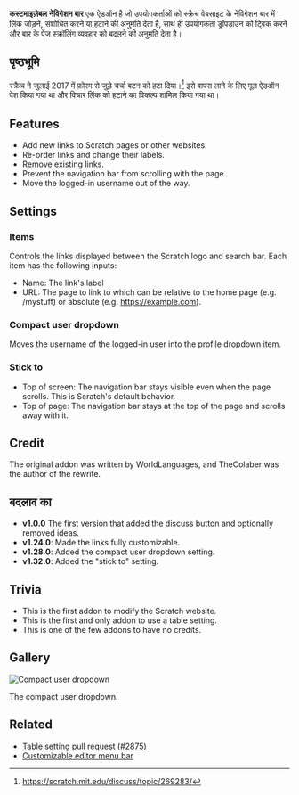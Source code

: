 ---
---

**कस्टमाइज़ेबल नेविगेशन बार** एक ऐडऑन है जो उपयोगकर्ताओं को स्क्रैच वेबसाइट के नेविगेशन बार में लिंक जोड़ने, संशोधित करने या हटाने की अनुमति देता है, साथ ही उपयोगकर्ता ड्रॉपडाउन को ट्विक करने और बार के पेज स्क्रॉलिंग व्यवहार को बदलने की अनुमति देता है।

## पृष्ठभूमि

स्क्रैच ने जुलाई 2017 में फ़ोरम से जुड़े चर्चा बटन को हटा दिया।[^1] इसे वापस लाने के लिए मूल ऐडऑन पेश किया गया था और विचार लिंक को हटाने का विकल्प शामिल किया गया था।

## Features

- Add new links to Scratch pages or other websites.
- Re-order links and change their labels.
- Remove existing links.
- Prevent the navigation bar from scrolling with the page.
- Move the logged-in username out of the way.

## Settings

### Items

Controls the links displayed between the Scratch logo and search bar. Each item has the following inputs:

- Name: The link's label
- URL: The page to link to which can be relative to the home page (e.g. /mystuff) or absolute (e.g. https://example.com).

### Compact user dropdown

Moves the username of the logged-in user into the profile dropdown item.

### Stick to

- Top of screen: The navigation bar stays visible even when the page scrolls. This is Scratch's default behavior.
- Top of page: The navigation bar stays at the top of the page and scrolls away with it.

## Credit

The original addon was written by WorldLanguages, and TheColaber was the author of the rewrite.

## बदलाव का

- **v1.0.0** The first version that added the discuss button and optionally removed ideas.
- **v1.24.0**: Made the links fully customizable.
- **v1.28.0**: Added the compact user dropdown setting.
- **v1.32.0**: Added the "stick to" setting.

## Trivia

- This is the first addon to modify the Scratch website.
- This is the first and only addon to use a table setting.
- This is one of the few addons to have no credits.

## Gallery

![Compact user dropdown](/assets/img/addons/docs/compact-nav-dropdown.png)

The compact user dropdown.

## Related

- [Table setting pull request (#2875)](https://github.com/ScratchAddons/ScratchAddons/pull/2875)
- [Customizable editor menu bar](https://scratch.mit.edu/scratch-addons-extension/settings#addon-custom-menu-bar)

[^1]: https://scratch.mit.edu/discuss/topic/269283/
